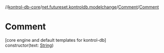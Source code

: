 //[kontrol-db-core](../../../index.md)/[net.futureset.kontroldb.modelchange](../index.md)/[Comment](index.md)/[Comment](-comment.md)

# Comment

[core engine and default templates for kontrol-db]\
constructor(text: [String](https://kotlinlang.org/api/latest/jvm/stdlib/kotlin/-string/index.html))
